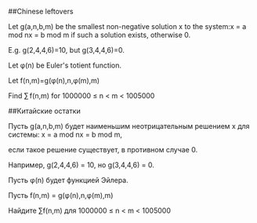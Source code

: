 ##Chinese leftovers


Let g(a,n,b,m) be the smallest non-negative solution x to the system:x = a mod nx = b mod m
if such a solution exists, otherwise 0.


E.g. g(2,4,4,6)=10, but g(3,4,4,6)=0.


Let φ(n) be Euler's totient function.


Let f(n,m)=g(φ(n),n,φ(m),m)


Find ∑ f(n,m) for 1000000 ≤ n < m < 1005000

##Китайские остатки


Пусть g(a,n,b,m) будет наименьшим неотрицательным решением x для системы:
x = a mod nx = b mod m,

если такое решение существует, в противном случае 0.


Например, g(2,4,4,6) = 10, но g(3,4,4,6) = 0.


Пусть φ(n) будет функцией Эйлера.


Пусть f(n,m) = g(φ(n),n,φ(m),m)


Найдите ∑f(n,m) для 1000000 ≤ n < m < 1005000

